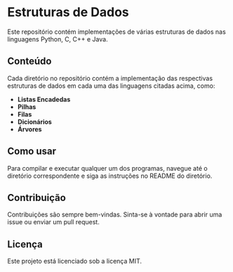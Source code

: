 # Estruturas de Dados

Este repositório contém implementações de várias estruturas de dados nas linguagens Python, C, C++ e Java.

## Conteúdo

Cada diretório no repositório contém a implementação das respectivas estruturas de dados em cada uma das linguagens citadas acima, como:
- **Listas Encadedas**
- **Pilhas**
- **Filas**
- **Dicionários**
- **Árvores**

## Como usar

Para compilar e executar qualquer um dos programas, navegue até o diretório correspondente e siga as instruções no README do diretório.

## Contribuição

Contribuições são sempre bem-vindas. Sinta-se à vontade para abrir uma issue ou enviar um pull request.

## Licença

Este projeto está licenciado sob a licença MIT.
